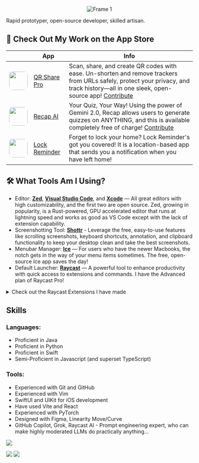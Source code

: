 <p align="center">
  <img src="https://github.com/user-attachments/assets/adb71e40-aff9-40eb-bc93-fd5958e41e5a" alt="Frame 1">
</p>




Rapid prototyper, open-source developer, skilled artisan.

## 📱 Check Out My Work on the App Store
|                                                                                                      | App   | Info                                                                                                                                                                                  |
|------------------------------------------------------------------------------------------------------|-------|---------------------------------------------------------------------------------------------------------------------------------------------------------------------------------------|
| <img src="https://is1-ssl.mzstatic.com/image/thumb/Purple211/v4/18/73/f7/1873f755-e6c0-507f-f1f7-c3123d8855e7/AppIcon-0-0-1x_U007ephone-0-1-85-220.png/460x0w.webp" width="50" style="border-radius: 10px;"> | [QR Share Pro](https://apps.apple.com/app/apple-store/id6479589995?pt=123771738&ct=github&mt=8) | Scan, share, and create QR codes with ease. Un-shorten and remove trackers from URLs safely, protect your privacy, and track history—all in one sleek, open-source app! [Contribute](https://github.com/visual-studio-coder/qr-share-pro) |
| <img src="https://is1-ssl.mzstatic.com/image/thumb/Purple221/v4/8c/33/e6/8c33e63c-351b-e816-ba47-2bd2602afe84/AppIcon-0-0-1x_U007epad-0-1-85-220.png/292x0w.webp" width="50" style="border-radius: 10px;"> | [Recap AI](https://apps.apple.com/app/apple-store/id6602897472?pt=123771738&ct=github&mt=8) | Your Quiz, Your Way! Using the power of Gemini 2.0, Recap allows users to generate quizzes on ANYTHING, and this is available completely free of charge! [Contribute](https://github.com/visual-studio-coder/recap) |
| <img src="https://is1-ssl.mzstatic.com/image/thumb/Purple116/v4/d2/90/dc/d290dc15-5dad-8ff9-3808-11bd3ca3f62b/AppIcon-1x_U007emarketing-0-10-0-sRGB-85-220.png/340x340bb.png" width="50" style="border-radius: 10px;"> | [Lock Reminder](https://apps.apple.com/us/app/lock-reminder/id1605302677) | Forget to lock your home? Lock Reminder's got you covered! It is a location-based app that sends you a notification when you have left home! |


## 🛠️ What Tools Am I Using?
- Editor: [**Zed**](https://zed.dev), [**Visual Studio Code**](https://code.visualstudio.com/), and [**Xcode**](https://developer.apple.com/xcode/) — All great editors with high customizability, and the first two are open source. Zed, growing in popularity, is a Rust-powered, GPU accelerated editor that runs at lightning speed and works as good as VS Code except with the lack of extension capability.
- Screenshotting Tool: [**Shottr**](https://shottr.cc/) - Leverage the free, easy-to-use features like scrolling screenshots, keyboard shortcuts, annotation, and clipboard functionality to keep your desktop clean and take the best screenshots.
- Menubar Manager: [**Ice**](https://icemenubar.app/) — For users who have the newer Macbooks, the notch gets in the way of your menu items sometimes. The free, open-source Ice app saves the day!
- Default Launcher: [__**Raycast**__](https://raycast.com/?via=visual-studio-coder) — A powerful tool to enhance productivity with quick access to extensions and commands. I have the Advanced plan of Raycast Pro!
<details>
<summary> Check out the Raycast Extensions I have made</summary>

| Icon                                                                                                     | Extension Name              | Description                                                                                                                                                                                                | Downloads |
|----------------------------------------------------------------------------------------------------------|-----------------------------|------------------------------------------------------------------------------------------------------------------------------------------------------------------------------------------------------------|-----------|
| <img src="https://www.raycast.com/_next/image?url=https%3A%2F%2Ffiles.raycast.com%2Fes3vbl4jrvywvs0l3fipxygagy8s&w=64&q=75" width="40" style="border-radius: 10px;"> | [System Information](https://www.raycast.com/Visual-Studio-Coder/system-information)          | Quick access to your system information so you never have to open System Settings                                                                                                                          | 2,400     |
| <img src="https://www.raycast.com/_next/image?url=https%3A%2F%2Ffiles.raycast.com%2Fqbqiezbiqqsuz8mboh0q30g7jrkl&w=64&q=75" width="40" style="border-radius: 10px;"> | [Perchance Generator](https://www.raycast.com/Visual-Studio-Coder/perchance-generator)         | Input the generator name and receive the generated text.                                                                                                                                                   | 155       |
| <img src="https://www.raycast.com/_next/image?url=https%3A%2F%2Ffiles.raycast.com%2F8o0h32brlmth7galkvxb0qgw1goz&w=64&q=75" width="40" style="border-radius: 10px;"> | [Tip Calculator](https://www.raycast.com/Visual-Studio-Coder/tip-calculator)              | Calculate the total per person based on the Bill, Tip %, and Number of People.                                                                                                                             | 56        |
| <img src="https://www.raycast.com/_next/image?url=https%3A%2F%2Ffiles.raycast.com%2Fhbjupp5z6lojpv7ghyernw7wj5sf&w=64&q=75" width="40" style="border-radius: 10px;"> | [Masked Link Generator](https://www.raycast.com/Visual-Studio-Coder/masked-link-generator)       | Input a destination URL and the title of the link and receive a masked link in your clipboard.                                                                                                               | 171       |
| <img src="https://www.raycast.com/_next/image?url=https%3A%2F%2Ffiles.raycast.com%2Fsxwxf4fejey838lujsndttdfbt9b&w=64&q=75" width="40" style="border-radius: 10px;"> | [Schoology - Grade Viewer](https://www.raycast.com/Visual-Studio-Coder/schoology)    | View your courselists, grades, graphs, and individual assignments quickly using Raycast.                                                                                                                 | 72        |
| <img src="https://www.raycast.com/_next/image?url=https%3A%2F%2Ffiles.raycast.com%2Ft7b5czlrqqjwd8vvc4n2f1docu0d&w=64&q=75" width="40" style="border-radius: 10px;"> | [Metronome](https://www.raycast.com/Visual-Studio-Coder/metronome)                   | Based on an input (integer argument) BPM, you can get a metronome that plays a sound after a certain amount of time.                                                                                       | 508       |
| <img src="https://www.raycast.com/_next/image?url=https%3A%2F%2Ffiles.raycast.com%2Fprgn0ramblprv5tih7m3zjmfo7dq&w=64&q=75" width="40" style="border-radius: 10px;"> | [URL Shortener](https://www.raycast.com/Visual-Studio-Coder/url-shortener)               | Experience the joy of shortening URLs to your heart's desire with Raycast's URL Shortener! Enjoy the convenience of free URL shortening, without the need for an API key or any rate limits. The domains you can use are: tinyurl.com, shrtco.de, 9qr.de, and shiny.link | 5,708     |
| <img src="https://www.raycast.com/_next/image?url=https%3A%2F%2Ffiles.raycast.com%2Fq27th4x3616jm0aijirrf6r6q8q6&w=64&q=75" width="40" style="border-radius: 10px;"> | [Ingredients Lister](https://www.raycast.com/Visual-Studio-Coder/ingredients-lister)          | After getting the contents of an entire website using selected text, you will receive a list of every single ingredient necessary in your recipe from online followed by it's quantities. You will also be able to add this ingredients list to a new notes document to be used as a shopping list. | 262       |
| <img src="https://www.raycast.com/_next/image?url=https%3A%2F%2Ffiles.raycast.com%2F7w7kei86n4osqfzija8pyte4q7dq&w=64&q=75" width="40" style="border-radius: 10px;"> | [Discord Spoiler Spammer](https://www.raycast.com/Visual-Studio-Coder/spoiler-converter)     | Discord Spoiler Spammer converts every character of the selected text into it's own spoiler. Laugh at your friends on Discord as they continue clicking to reveal the never ending spoilers!                 | 118       |
| <img src="https://www.raycast.com/_next/image?url=https%3A%2F%2Ffiles.raycast.com%2Fylk66g8ybyw2ug8vozamuxkdrf9p&w=64&q=75" width="40" style="border-radius: 10px;"> | [Type the Alphabet](https://www.raycast.com/Visual-Studio-Coder/type-the-alphabet)           | "Type the Alphabet" is a typing game that measures how long it takes you to type the entire alphabet.                                                                                                       | 310       |
| <img src="https://www.raycast.com/_next/image?url=https%3A%2F%2Ffiles.raycast.com%2Fqeyqf1oupoy2ztv9bjgk8onopzj2&w=64&q=75" width="40" style="border-radius: 10px;"> | [Markdown Table Generator](https://www.raycast.com/Visual-Studio-Coder/markdown-table-generator)    | Specify your width and height, and receive a markdown table that you can input your own values into.                                                                                                   | 810       |
| <img src="https://www.raycast.com/_next/image?url=https%3A%2F%2Ffiles.raycast.com%2Fz2s3r22iqygo35l9xcvr99t083bz&w=64&q=75" width="40" style="border-radius: 10px;"> | [Donut](https://www.raycast.com/Visual-Studio-Coder/donut)          | Show an animation of a donut | 27       |
| <img src="https://www.raycast.com/_next/image?url=https%3A%2F%2Ffiles.raycast.com%2Fx9550q0natqcpb929tpbaq2bdiet&w=64&q=75" width="40" style="border-radius: 10px;"> | [Department of Government Efficiency Tracker](https://www.raycast.com/Visual-Studio-Coder/doge-tracker)          | View information about the work done by the Department of Government Efficiency. | 36       |

</details>

## Skills
### Languages:
- Proficient in Java
- Proficient in Python
- Proficient in Swift
- Semi-Proficient in Javascript (and superset TypeScript)
### Tools:
- Experienced with Git and GitHub
- Experienced with Vim
- SwiftUI and UIKit for iOS development
- Have used Vite and React
- Experienced with PyTorch
- Designed with Figma, Linearity Move/Curve
- GitHub Copilot, Grok, Raycast AI - Prompt engineering expert, who can make highly moderated LLMs do practically anything...


![](https://github-readme-stats.vercel.app/api?username=Visual-Studio-Coder&show_icons=true&theme=github)

![](https://komarev.com/ghpvc/?username=visual-studio-coder)
![](https://hit.yhype.me/github/profile?account_id=78756662)
